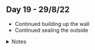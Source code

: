 ## Day 19 - 29/8/22

- Continued building up the wall
- Continued sealing the outside

<details>
<summary>Notes</summary>



</details>
